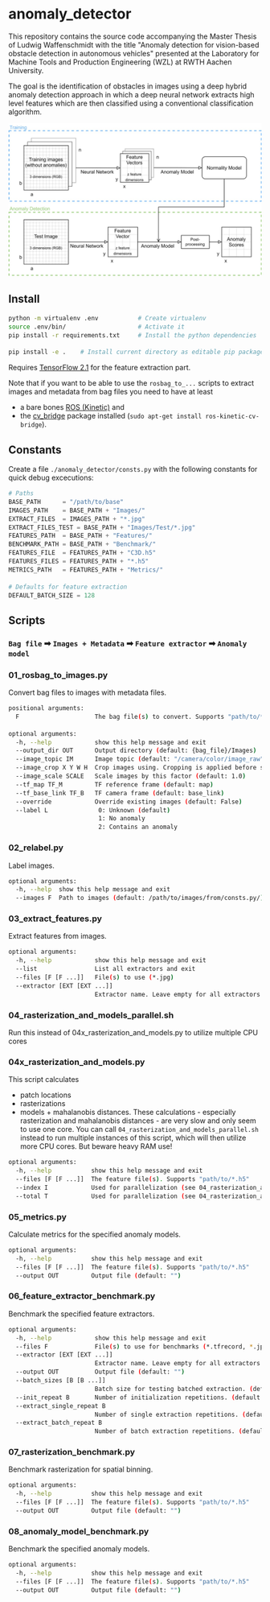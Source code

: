 # anomaly_detector
This repository contains the source code accompanying the Master Thesis of Ludwig Waffenschmidt with the title "Anomaly detection for vision-based obstacle detection in autonomous vehicles" presented at the Laboratory for Machine Tools and Production Engineering (WZL) at RWTH Aachen University.

The goal is the identification of obstacles in images using a deep hybrid anomaly detection approach in which a deep neural network extracts high level features which are then classified using a conventional classification algorithm.

![General classifier design](figures/General_classifier_design.png "General classifier design")

## Install
```bash
python -m virtualenv .env           # Create virtualenv
source .env/bin/                    # Activate it
pip install -r requirements.txt     # Install the python dependencies

pip install -e .    # Install current directory as editable pip package
```

Requires [TensorFlow 2.1](https://www.tensorflow.org/install) for the feature extraction part.

Note that if you want to be able to use the `rosbag_to_...` scripts to extract images and metadata from bag files you need to have at least
- a bare bones [ROS (Kinetic)](http://wiki.ros.org/kinetic/Installation/Ubuntu) and
- the [cv_bridge](http://wiki.ros.org/cv_bridge) package installed (`sudo apt-get install ros-kinetic-cv-bridge`).

## Constants
Create a file `./anomaly_detector/consts.py` with the following constants for quick debug excecutions:
```python
# Paths
BASE_PATH      = "/path/to/base"
IMAGES_PATH    = BASE_PATH + "Images/"
EXTRACT_FILES  = IMAGES_PATH + "*.jpg"
EXTRACT_FILES_TEST = BASE_PATH + "Images/Test/*.jpg"
FEATURES_PATH  = BASE_PATH + "Features/"
BENCHMARK_PATH = BASE_PATH + "Benchmark/"
FEATURES_FILE  = FEATURES_PATH + "C3D.h5"
FEATURES_FILES = FEATURES_PATH + "*.h5"
METRICS_PATH   = FEATURES_PATH + "Metrics/"

# Defaults for feature extraction
DEFAULT_BATCH_SIZE = 128
```

## Scripts

### `Bag file` ➡ `Images + Metadata` ➡ `Feature extractor` ➡ `Anomaly model`

### 01_rosbag_to_images.py
Convert bag files to images with metadata files.

```bash
positional arguments:
  F                     The bag file(s) to convert. Supports "path/to/*.bag"

optional arguments:
  -h, --help            show this help message and exit
  --output_dir OUT      Output directory (default: {bag_file}/Images)
  --image_topic IM      Image topic (default: "/camera/color/image_raw")
  --image_crop X Y W H  Crop images using. Cropping is applied before scaling (default: Complete image)
  --image_scale SCALE   Scale images by this factor (default: 1.0)
  --tf_map TF_M         TF reference frame (default: map)
  --tf_base_link TF_B   TF camera frame (default: base_link)
  --override            Override existing images (default: False)
  --label L              0: Unknown (default)
                         1: No anomaly
                         2: Contains an anomaly
```

### 02_relabel.py
Label images.
```bash
optional arguments:
  -h, --help  show this help message and exit
  --images F  Path to images (default: /path/to/images/from/consts.py/)
```

### 03_extract_features.py
Extract features from images.
```bash
optional arguments:
  -h, --help            show this help message and exit
  --list                List all extractors and exit
  --files [F [F ...]]   File(s) to use (*.jpg)
  --extractor [EXT [EXT ...]]
                        Extractor name. Leave empty for all extractors (default: "")
```

### 04_rasterization_and_models_parallel.sh
Run this instead of 04x_rasterization_and_models.py to utilize multiple CPU cores

### 04x_rasterization_and_models.py
This script calculates
- patch locations
- rasterizations
- models + mahalanobis distances.
These calculations - especially rasterization and mahalanobis distances - are very slow and only seem to use one core. You can call `04_rasterization_and_models_parallel.sh` instead to run multiple instances of this script, which will then utilize more CPU cores. But beware heavy RAM use!

```bash
optional arguments:
  -h, --help           show this help message and exit
  --files [F [F ...]]  The feature file(s). Supports "path/to/*.h5"
  --index I            Used for parallelization (see 04_rasterization_and_models_parallel.sh)
  --total T            Used for parallelization (see 04_rasterization_and_models_parallel.sh)
```

### 05_metrics.py
Calculate metrics for the specified anomaly models.
```bash
optional arguments:
  -h, --help           show this help message and exit
  --files [F [F ...]]  The feature file(s). Supports "path/to/*.h5"
  --output OUT         Output file (default: "")
```

### 06_feature_extractor_benchmark.py
Benchmark the specified feature extractors.
```bash
optional arguments:
  -h, --help            show this help message and exit
  --files F             File(s) to use for benchmarks (*.tfrecord, *.jpg)
  --extractor [EXT [EXT ...]]
                        Extractor name. Leave empty for all extractors (default: "")
  --output OUT          Output file (default: "")
  --batch_sizes [B [B ...]]
                        Batch size for testing batched extraction. (default: [8,16,32,64,128,256,512])
  --init_repeat B       Number of initialization repetitions. (default: 3)
  --extract_single_repeat B
                        Number of single extraction repetitions. (default: 100)
  --extract_batch_repeat B
                        Number of batch extraction repetitions. (default: 10)
```

### 07_rasterization_benchmark.py
Benchmark rasterization for spatial binning.
```bash
optional arguments:
  -h, --help           show this help message and exit
  --files [F [F ...]]  The feature file(s). Supports "path/to/*.h5"
  --output OUT         Output file (default: "")
```

### 08_anomaly_model_benchmark.py
Benchmark the specified anomaly models.
```bash
optional arguments:
  -h, --help           show this help message and exit
  --files [F [F ...]]  The feature file(s). Supports "path/to/*.h5"
  --output OUT         Output file (default: "")
```


